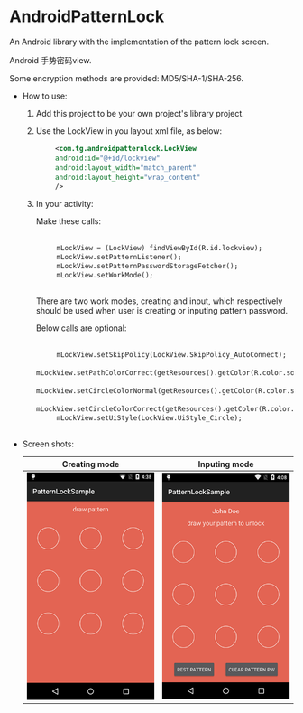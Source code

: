 AndroidPatternLock
==================

An Android library with the implementation of the pattern lock screen.

Android 手势密码view.

Some encryption methods are provided: MD5/SHA-1/SHA-256.

* How to use:

    1. Add this project to be your own project's library project.

    2. Use the LockView in you layout xml file, as below:
    
    ```xml
            <com.tg.androidpatternlock.LockView
            android:id="@+id/lockview"
            android:layout_width="match_parent"
            android:layout_height="wrap_content"
            />
    ```
        
    3. In your activity:
    
        <p> Make these calls:
        <pre><code>
            mLockView = (LockView) findViewById(R.id.lockview);
            mLockView.setPatternListener();
            mLockView.setPatternPasswordStorageFetcher();
            mLockView.setWorkMode();
        </code></pre>
        </p>
        
        <p> There are two work modes, creating and input, which respectively should be used when user is creating or inputing pattern password.</p>
              
        <p> Below calls are optional:
        <pre><code>
            mLockView.setSkipPolicy(LockView.SkipPolicy_AutoConnect);
            mLockView.setPathColorCorrect(getResources().getColor(R.color.some_color));
            mLockView.setCircleColorNormal(getResources().getColor(R.color.some_color));
            mLockView.setCircleColorCorrect(getResources().getColor(R.color.some_color));
            mLockView.setUiStyle(LockView.UiStyle_Circle);
        </code></pre>
        </p>

* Screen shots:

	Creating mode                                                   |  Inputing mode
	:--------------------------------------------------------------:|:-------------------------------------------------:
	![Alt text](/sample/screen-shot2.png?raw=true "Creating mode")  |  ![Alt text](/sample/screen-shot.png?raw=true "Inputing mode")

